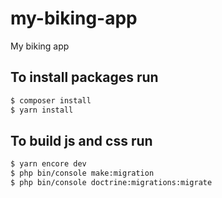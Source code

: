 # my-biking-app
My biking app

## To install packages run
```bash
$ composer install
$ yarn install
```

## To build js and css run
```bash
$ yarn encore dev
$ php bin/console make:migration
$ php bin/console doctrine:migrations:migrate
```
